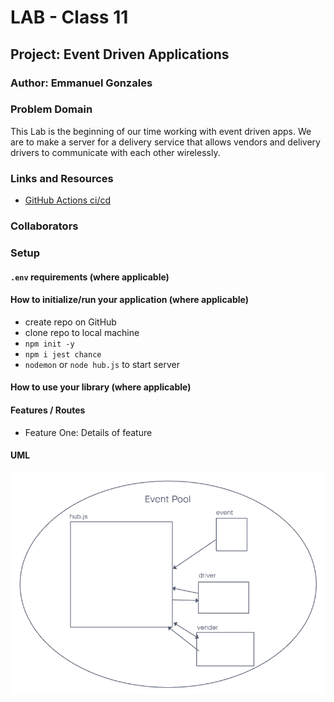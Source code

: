 # LAB - Class 11

## Project: Event Driven Applications

### Author: Emmanuel Gonzales

### Problem Domain  

This Lab is the beginning of our time working with event driven apps. We are to make a server for a delivery service that allows vendors and delivery drivers to communicate with each other wirelessly.

### Links and Resources

- [GitHub Actions ci/cd](https://github.com/Emmanuel-Gonzales/caps/actions)

### Collaborators

### Setup

#### `.env` requirements (where applicable)

#### How to initialize/run your application (where applicable)

- create repo on GitHub
- clone repo to local machine
- `npm init -y`
- `npm i jest chance`
- `nodemon` or `node hub.js` to start server

#### How to use your library (where applicable)

#### Features / Routes

- Feature One: Details of feature

#### UML

![UML](/assets/uml-11.png)
